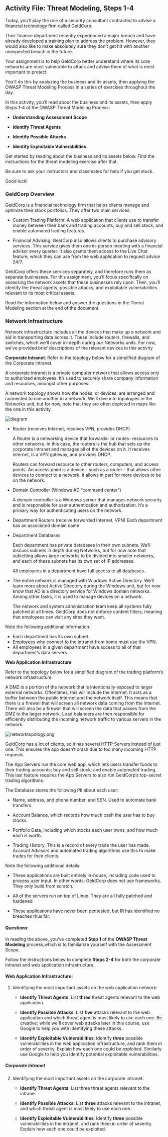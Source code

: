 ## Activity File: Threat Modeling, Steps 1-4

Today, you’ll play the role of a security consultant contracted to advise a financial technology firm called GeldCorp.

Their finance department recently experienced a major breach and have already developed a training plan to address the problem. However, they would also like to make absolutely sure they don’t get hit with another unexpected breach in the future.

Your assignment is to help GeldCorp better understand where its core networks are most vulnerable to attack and advise them of what is most important to protect. 

You’ll do this by analyzing the business and its assets, then applying the OWASP Threat Modeling Process in a series of exercises throughout the day.

In this activity, you’ll read about the business and its assets, then apply Steps 1-4 of the OWASP Threat Modeling Process:

- **Understanding Assessment Scope**

- **Identify Threat Agents**

- **Identify Possible Attacks**

- **Identify Exploitable Vulnerabilities**

Get started by reading about the business and its assets below. Find the instructions for the threat modeling exercise after that.

Be sure to ask your instructors and classmates for help if you get stuck.

Good luck!

### GeldCorp Overview

GeldCorp is a financial technology firm that helps clients manage and optimize their stock portfolios. They offer two main services:

- Custom Trading Platform: A web application that clients use to transfer money between their bank and trading accounts; buy and sell stock; and enable automated trading features.

- Financial Advising: GeldCorp also allows clients to purchase advisory services. This service gives them one in-person meeting with a financial advisor every quarter. It also grants them access to the Live Chat feature, which they can use from the web application to request advice 24/7.

GeldCorp offers these services separately, and therefore runs them as separate businesses. For this assignment, you’ll focus specifically on assessing the network assets that these businesses rely upon. Then, you’ll identify the threat agents, possible attacks, and exploitable vulnerabilities relevant to its most critical assets. 

Read the information below and answer the questions in the Threat Modeling section at the end of the document.

### Network Infrastructure

Network infrastructure includes all the devices that make up a network and aid in transporting data across it. These include routers, firewalls, and switches, which we’ll cover in-depth during our Networks units. For now, we’ve provided brief descriptions of the relevant devices in this activity 

**Corporate Intranet**: Refer to the topology below for a simplified diagram of the Corporate Intranet.

A corporate intranet is a private computer network that allows access only to authorized employees. It’s used to securely share company information and resources, amongst other purposes.

A network topology shows how the nodes, or devices, are arranged and connected to one another in a network. We’ll dive into topologies in the Networks unit, but for now, note that they are often depicted in maps like the one in this activity.

  ![diagram](./diagram.png)


- Router (receives Internet, receives VPN, provides DHCP)

  A Router is a networking device that forwards- or routes- resources to other networks. In this case, the routers is the hub that sets up the corporate intranet and manages all of the devices on it.  It receives internet, is a VPN gateway, and provides DHCP. 

  Routers can forward resource to other routers, computers, and access points. An access point is a device - such as a router - that allows other devices to connect to a network. It allows in part for more devices to be on the network.

- Domain Controller (Windows AD “command center”)

  A domain controller is a Windows server that manages network security and is responsible for user authentication and authorization. It’s a primary way for authenticating users on the network.

- Department Routers (receive forwarded Internet, VPN)
   Each department has an associated domain name

- Department Databases

   Each department has private databases in their own subnets. We’ll discuss subnets in depth during Networks, but for now note that subletting allows large networks to be divided into smaller networks, and each of these subnets has its own set of IP addresses.
  
   All employees in a department have full access to all databases.

- The entire network is managed with Windows Active Directory. We’ll learn more about Active Directory during the Windows unit, but for now know that AD is a directory service for Windows domain networks. Among other tasks, it is used to manage devices on a network.

  The network and system administration team keep all systems fully patched at all times. GeldCorp does not enforce content filters, meaning that employees can visit any sites they want.

Note the following additional information:

- Each department has its own subnet.
- Employees who connect to the intranet from home must use the VPN.
- All employees in a given department have access to all of that department’s data servers.

**Web Application Infrastructure**

Refer to the topology below for a simplified diagram of the trading platform’s network infrastructure.

A DMZ is a portion of the network that is intentionally exposed to larger external networks. Oftentimes, this will include the internet. It acts as a buffer between the public internet and the network itself. This means that there is a firewall that will screen all network data coming from the internet. There will also be a firewall that will screen the data that passes from the DMZ to the larger network. Load balancers are then responsible for efficiently distributing the incoming network traffic to various servers in the network.

![networktopology.png](networktopology.png)

GeldCorp has a lot of clients, so it has several HTTP Servers instead of just one. This ensures the app doesn’t crash due to too many incoming HTTP requests.

The App Servers run the core web app, which lets users transfer funds to their trading accounts; buy and sell stock; and enable automated trading. This last feature requires the App Servers to also run GeldCorp’s top-secret trading algorithms.

The Database stores the following PII about each user:

  - Name, address, and phone number, and SSN. Used to automate bank transfers.

  - Account Balance, which records how much cash the user has to buy stocks. 

  - Portfolio Data, including which stocks each user owns, and how much each is worth.

  - Trading History. This is a record of every trade the user has made. Account Advisors and automated trading algorithms use this to make trades for their clients.


Note the following additional details:

- These applications are built entirely in-house, including code used to process user input. In other words: GeldCorp does not use frameworks. They only build from scratch.

- All of the servers run on top of Linux. They are all fully patched and hardened.

- These applications have never been pentested, but IR has identified no breaches thus far.

#### Questions:

In reading the above, you’ve completed **Step 1** of the **OWASP Threat Modeling** process,which is to familiarize yourself with the Assessment Scope.

Follow the instructions below to complete **Steps 2-4** for both the corporate intranet and web application infrastructure.

#### Web Application Infrastructure:

1. Identifying the most important assets on the web application network:

      - **Identify Threat Agents**: List **three** threat agents relevant to the web application.

      - **Identify Possible Attacks**: List **five** attacks relevant to the web application and which threat agent is most likely to use each one. Be creative; while we'll cover web attacks later in this course, use Google to help you with identifying these attacks.

      - **Identify Exploitable Vulnerabilities**: Identify **three** possible vulnerabilities in the web application infrastructure, and rank them in order of severity. Explain how each one could be exploited. Similarly use Google to help you identify potential exploitable vulnerabilities. 

##### Corporate Intranet

2. Identifying the most important assets on the corporate intranet:

    - **Identify Threat Agents**: List three threat agents relevant to the intrane: 

    - **Identify Possible Attacks**: List **three** attacks relevant to the intranet, and which threat agent is most likely to use each one.

    - **Identify Exploitable Vulnerabilities**: Identify **three** possible vulnerabilities in the intranet, and rank them in order of severity. Explain how each one could be exploited.